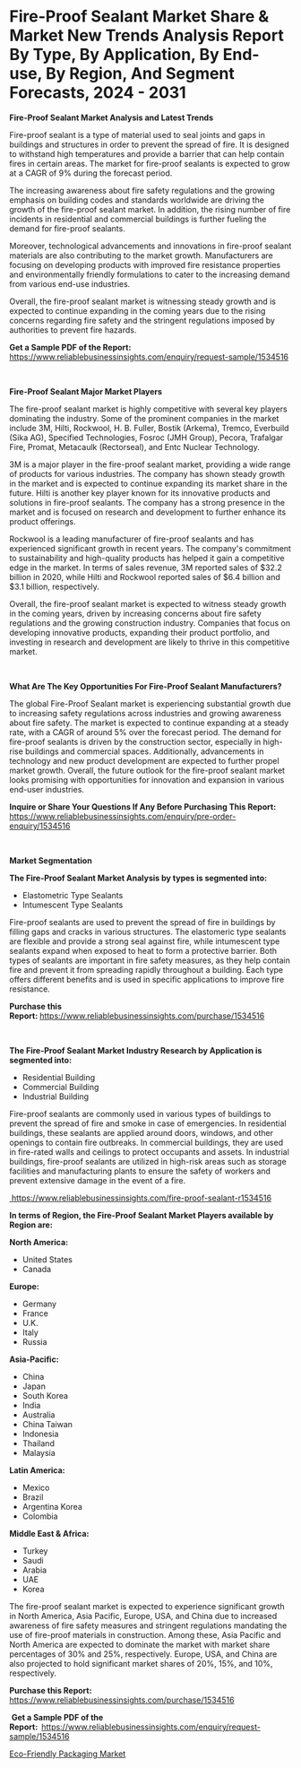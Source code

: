 <p><h1>Fire-Proof Sealant Market Share & Market New Trends Analysis Report By Type, By Application, By End-use, By Region, And Segment Forecasts, 2024 - 2031</h1></p><p><strong>Fire-Proof Sealant Market Analysis and Latest Trends</strong></p>
<p><p>Fire-proof sealant is a type of material used to seal joints and gaps in buildings and structures in order to prevent the spread of fire. It is designed to withstand high temperatures and provide a barrier that can help contain fires in certain areas. The market for fire-proof sealants is expected to grow at a CAGR of 9% during the forecast period.</p><p>The increasing awareness about fire safety regulations and the growing emphasis on building codes and standards worldwide are driving the growth of the fire-proof sealant market. In addition, the rising number of fire incidents in residential and commercial buildings is further fueling the demand for fire-proof sealants. </p><p>Moreover, technological advancements and innovations in fire-proof sealant materials are also contributing to the market growth. Manufacturers are focusing on developing products with improved fire resistance properties and environmentally friendly formulations to cater to the increasing demand from various end-use industries.</p><p>Overall, the fire-proof sealant market is witnessing steady growth and is expected to continue expanding in the coming years due to the rising concerns regarding fire safety and the stringent regulations imposed by authorities to prevent fire hazards.</p></p>
<p><strong>Get a Sample PDF of the Report:&nbsp;</strong> <a href="https://www.reliablebusinessinsights.com/enquiry/request-sample/1534516">https://www.reliablebusinessinsights.com/enquiry/request-sample/1534516</a></p>
<p>&nbsp;</p>
<p><strong>Fire-Proof Sealant Major Market Players</strong></p>
<p><p>The fire-proof sealant market is highly competitive with several key players dominating the industry. Some of the prominent companies in the market include 3M, Hilti, Rockwool, H. B. Fuller, Bostik (Arkema), Tremco, Everbuild (Sika AG), Specified Technologies, Fosroc (JMH Group), Pecora, Trafalgar Fire, Promat, Metacaulk (Rectorseal), and Entc Nuclear Technology.</p><p>3M is a major player in the fire-proof sealant market, providing a wide range of products for various industries. The company has shown steady growth in the market and is expected to continue expanding its market share in the future. Hilti is another key player known for its innovative products and solutions in fire-proof sealants. The company has a strong presence in the market and is focused on research and development to further enhance its product offerings.</p><p>Rockwool is a leading manufacturer of fire-proof sealants and has experienced significant growth in recent years. The company's commitment to sustainability and high-quality products has helped it gain a competitive edge in the market. In terms of sales revenue, 3M reported sales of $32.2 billion in 2020, while Hilti and Rockwool reported sales of $6.4 billion and $3.1 billion, respectively.</p><p>Overall, the fire-proof sealant market is expected to witness steady growth in the coming years, driven by increasing concerns about fire safety regulations and the growing construction industry. Companies that focus on developing innovative products, expanding their product portfolio, and investing in research and development are likely to thrive in this competitive market.</p></p>
<p>&nbsp;</p>
<p><strong>What Are The Key Opportunities For Fire-Proof Sealant Manufacturers?</strong></p>
<p><p>The global Fire-Proof Sealant market is experiencing substantial growth due to increasing safety regulations across industries and growing awareness about fire safety. The market is expected to continue expanding at a steady rate, with a CAGR of around 5% over the forecast period. The demand for fire-proof sealants is driven by the construction sector, especially in high-rise buildings and commercial spaces. Additionally, advancements in technology and new product development are expected to further propel market growth. Overall, the future outlook for the fire-proof sealant market looks promising with opportunities for innovation and expansion in various end-user industries.</p></p>
<p><strong>Inquire or Share Your Questions If Any Before Purchasing This Report:</strong> <a href="https://www.reliablebusinessinsights.com/enquiry/pre-order-enquiry/1534516">https://www.reliablebusinessinsights.com/enquiry/pre-order-enquiry/1534516</a></p>
<p>&nbsp;</p>
<p><strong>Market Segmentation</strong></p>
<p><strong>The Fire-Proof Sealant Market Analysis by types is segmented into:</strong></p>
<p><ul><li>Elastometric Type Sealants</li><li>Intumescent Type Sealants</li></ul></p>
<p><p>Fire-proof sealants are used to prevent the spread of fire in buildings by filling gaps and cracks in various structures. The elastomeric type sealants are flexible and provide a strong seal against fire, while intumescent type sealants expand when exposed to heat to form a protective barrier. Both types of sealants are important in fire safety measures, as they help contain fire and prevent it from spreading rapidly throughout a building. Each type offers different benefits and is used in specific applications to improve fire resistance.</p></p>
<p><strong>Purchase this Report:&nbsp;</strong><a href="https://www.reliablebusinessinsights.com/purchase/1534516">https://www.reliablebusinessinsights.com/purchase/1534516</a></p>
<p>&nbsp;</p>
<p><strong>The Fire-Proof Sealant Market Industry Research by Application is segmented into:</strong></p>
<p><ul><li>Residential Building</li><li>Commercial Building</li><li>Industrial Building</li></ul></p>
<p><p>Fire-proof sealants are commonly used in various types of buildings to prevent the spread of fire and smoke in case of emergencies. In residential buildings, these sealants are applied around doors, windows, and other openings to contain fire outbreaks. In commercial buildings, they are used in fire-rated walls and ceilings to protect occupants and assets. In industrial buildings, fire-proof sealants are utilized in high-risk areas such as storage facilities and manufacturing plants to ensure the safety of workers and prevent extensive damage in the event of a fire.</p></p>
<p><a href="https://www.reliablebusinessinsights.com/fire-proof-sealant-r1534516">&nbsp;https://www.reliablebusinessinsights.com/fire-proof-sealant-r1534516</a></p>
<p><strong>In terms of Region, the Fire-Proof Sealant Market Players available by Region are:</strong></p>
<p>
    <p> <strong> North America: </strong>
        <ul>
            <li>United States</li>
            <li>Canada</li>
        </ul>
        </p> 
    <p> <strong> Europe: </strong>
        <ul>
            <li>Germany</li>
            <li>France</li>
            <li>U.K.</li>
            <li>Italy</li>
            <li>Russia</li>
        </ul>
        </p> 
    <p> <strong> Asia-Pacific: </strong>
        <ul>
            <li>China</li>
            <li>Japan</li>
            <li>South Korea</li>
            <li>India</li>
            <li>Australia</li>
            <li>China Taiwan</li>
            <li>Indonesia</li>
            <li>Thailand</li>
            <li>Malaysia</li>
        </ul>
        </p> 
    <p> <strong> Latin America: </strong>
        <ul>
            <li>Mexico</li>
            <li>Brazil</li>
            <li>Argentina Korea</li>
            <li>Colombia</li>
        </ul>
        </p> 
    <p> <strong> Middle East & Africa: </strong>
        <ul>
            <li>Turkey</li>
            <li>Saudi</li>
            <li>Arabia</li>
            <li>UAE</li>
            <li>Korea</li>
        </ul>
    </p>
    </p>
<p><p>The fire-proof sealant market is expected to experience significant growth in North America, Asia Pacific, Europe, USA, and China due to increased awareness of fire safety measures and stringent regulations mandating the use of fire-proof materials in construction. Among these, Asia Pacific and North America are expected to dominate the market with market share percentages of 30% and 25%, respectively. Europe, USA, and China are also projected to hold significant market shares of 20%, 15%, and 10%, respectively.</p></p>
<p><strong>Purchase this Report: </strong><a href="https://www.reliablebusinessinsights.com/purchase/1534516">https://www.reliablebusinessinsights.com/purchase/1534516</a></p>
<p>&nbsp;<strong>Get a Sample PDF of the Report:&nbsp;&nbsp;</strong><a href="https://www.reliablebusinessinsights.com/enquiry/request-sample/1534516">https://www.reliablebusinessinsights.com/enquiry/request-sample/1534516</a></p>
<p><strong></strong></p>
<p><p><a href="https://github.com/qdaxyrhp12/Market-Research-Report-List-1/blob/main/eco-friendly-packaging-market.md">Eco-Friendly Packaging Market</a></p></p>